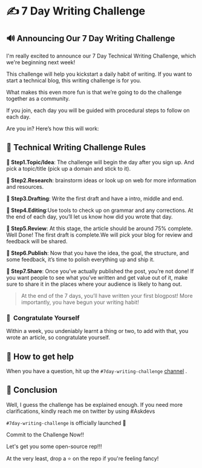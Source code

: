 # ✍️ 7 Day Writing Challenge

## 🔊 Announcing Our 7 Day Writing Challenge

I'm really excited to announce our 7 Day Technical Writing Challenge, which we're beginning next week!

This challenge will help you kickstart a daily habit of writing. If you want to start a technical blog, this writing challenge is for you.

What makes this even more fun is that we’re going to do the challenge together as a community.

If you join, each day you will be guided with procedural steps to follow on each day.

Are you in? Here’s how this will work:

## 📝 Technical Writing Challenge Rules 

**🔶 Step1.Topic/Idea**: The challenge will begin the day after you sign up.
And pick a topic/title (pick up a domain and stick to it).

**🔶 Step2.Research**: brainstorm ideas or look up on web for more information and resources.

**🔶 Step3.Drafting**: Write the first draft and have a intro, middle and end.

**🔶 Step4.Editing**:Use tools to check up on grammar and any corrections. At the end of each day, you’ll let us know how did you wrote that day.

**🔶 Step5.Review**: At this stage, the article should be around 75% complete. Well Done! The first draft is complete.We will pick your blog for review and feedback will be shared.

**🔶 Step6.Publish**: Now that you have the idea, the goal, the structure, and some feedback, it’s time to polish everything up and ship it.

**🔶 Step7.Share**: Once you’ve actually published the post, you’re not done! If you want people to see what you’ve written and get value out of it, make sure to share it in the places where your audience is likely to hang out.  

> At the end of the 7 days, you’ll have written your first blogpost! More importantly, you have begun your writing habit!

### 🤘  Congratulate Yourself
Within a week, you undeniably learnt a thing or two, to add with that, you wrote an article, so congratulate yourself.

## 🤚 How to get help
When you have a question, hit up the `#7day-writing-challenge` [channel](https://discord.com/channels/1073966100552896632/1073983804437450763) .

## 📜 Conclusion 
Well, I guess the challenge has be explained enough. If you need more clarifications, kindly reach me on twitter by using #Askdevs 

`#7day-writing-challenge` is officially launched 🚀

Commit to the Challenge Now!!

Let's get you some open-source rep!!!

At the very least, drop a ⭐ on the repo if you're feeling fancy! 
